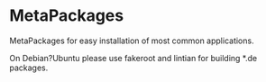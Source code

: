 MetaPackages
============

MetaPackages for easy installation of most common applications.

On Debian?Ubuntu please use fakeroot and lintian for building *.de packages.
